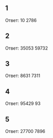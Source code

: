 ## 1
Ответ: 10 2786
## 2
Ответ: 35053 59732
## 3
Ответ: 8631 7311
## 4
Ответ: 95429 93
## 5
Ответ: 27700 7896